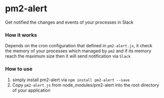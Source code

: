 # pm2-alert
Get notified the changes and events of your processes in Slack

### How it works
Depends on the cron configuration that defined in `pm2-alert.js`, it check the memory of your processes which managed by `pm2` and if its memory reach the maximum size then it will send notification via `Slack`

### How to use
1. simply install pm2-alert via 
```npm install pm2-alert --save``` 
2. Copy `pm2-alert.js` from node_modules/pm2-alert into the root directory of your application

